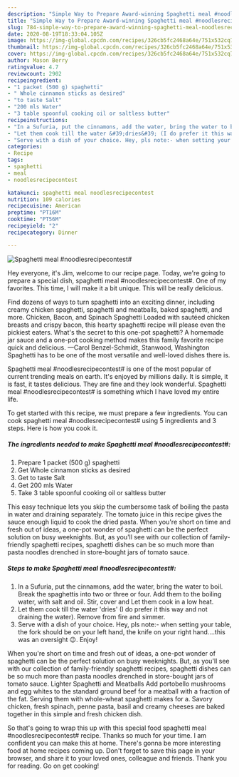 ```yaml
---
description: "Simple Way to Prepare Award-winning Spaghetti meal #noodlesrecipecontest#"
title: "Simple Way to Prepare Award-winning Spaghetti meal #noodlesrecipecontest#"
slug: 784-simple-way-to-prepare-award-winning-spaghetti-meal-noodlesrecipecontest
date: 2020-08-19T18:33:04.105Z
image: https://img-global.cpcdn.com/recipes/326cb5fc2468a64e/751x532cq70/spaghetti-meal-noodlesrecipecontest-recipe-main-photo.jpg
thumbnail: https://img-global.cpcdn.com/recipes/326cb5fc2468a64e/751x532cq70/spaghetti-meal-noodlesrecipecontest-recipe-main-photo.jpg
cover: https://img-global.cpcdn.com/recipes/326cb5fc2468a64e/751x532cq70/spaghetti-meal-noodlesrecipecontest-recipe-main-photo.jpg
author: Mason Berry
ratingvalue: 4.7
reviewcount: 2902
recipeingredient:
- "1 packet (500 g) spaghetti"
- " Whole cinnamon sticks as desired"
- "to taste Salt"
- "200 mls Water"
- "3 table spoonful cooking oil or saltless butter"
recipeinstructions:
- "In a Sufuria, put the cinnamons, add the water, bring the water to boil. Break the spaghettis into two or three or four. Add them to the boiling water, with salt and oil. Stir, cover and Let them cook in a low heat."
- "Let them cook till the water &#39;dries&#39; (I do prefer it this way and not draining the water). Remove from fire and simmer."
- "Serve with a dish of your choice. Hey, pls note:- when setting your table, the fork should be on your left hand, the knife on your right hand....this was an oversight 😉. Enjoy!"
categories:
- Recipe
tags:
- spaghetti
- meal
- noodlesrecipecontest

katakunci: spaghetti meal noodlesrecipecontest 
nutrition: 109 calories
recipecuisine: American
preptime: "PT16M"
cooktime: "PT56M"
recipeyield: "2"
recipecategory: Dinner

---
```



![Spaghetti meal #noodlesrecipecontest#](https://img-global.cpcdn.com/recipes/326cb5fc2468a64e/751x532cq70/spaghetti-meal-noodlesrecipecontest-recipe-main-photo.jpg)

Hey everyone, it's Jim, welcome to our recipe page. Today, we're going to prepare a special dish, spaghetti meal #noodlesrecipecontest#. One of my favorites. This time, I will make it a bit unique. This will be really delicious.

Find dozens of ways to turn spaghetti into an exciting dinner, including creamy chicken spaghetti, spaghetti and meatballs, baked spaghetti, and more. Chicken, Bacon, and Spinach Spaghetti Loaded with sautéed chicken breasts and crispy bacon, this hearty spaghetti recipe will please even the pickiest eaters. What&#39;s the secret to this one-pot spaghetti? A homemade jar sauce and a one-pot cooking method makes this family favorite recipe quick and delicious. —Carol Benzel-Schmidt, Stanwood, Washington Spaghetti has to be one of the most versatile and well-loved dishes there is.

Spaghetti meal #noodlesrecipecontest# is one of the most popular of current trending meals on earth. It's enjoyed by millions daily. It is simple, it is fast, it tastes delicious. They are fine and they look wonderful. Spaghetti meal #noodlesrecipecontest# is something which I have loved my entire life.


To get started with this recipe, we must prepare a few ingredients. You can cook spaghetti meal #noodlesrecipecontest# using 5 ingredients and 3 steps. Here is how you cook it.

<!--inarticleads1-->

##### The ingredients needed to make Spaghetti meal #noodlesrecipecontest#:

1. Prepare 1 packet (500 g) spaghetti
1. Get  Whole cinnamon sticks as desired
1. Get to taste Salt
1. Get 200 mls Water
1. Take 3 table spoonful cooking oil or saltless butter


This easy technique lets you skip the cumbersome task of boiling the pasta in water and draining separately. The tomato juice in this recipe gives the sauce enough liquid to cook the dried pasta. When you&#39;re short on time and fresh out of ideas, a one-pot wonder of spaghetti can be the perfect solution on busy weeknights. But, as you&#39;ll see with our collection of family-friendly spaghetti recipes, spaghetti dishes can be so much more than pasta noodles drenched in store-bought jars of tomato sauce. 

<!--inarticleads2-->

##### Steps to make Spaghetti meal #noodlesrecipecontest#:

1. In a Sufuria, put the cinnamons, add the water, bring the water to boil. Break the spaghettis into two or three or four. Add them to the boiling water, with salt and oil. Stir, cover and Let them cook in a low heat.
1. Let them cook till the water &#39;dries&#39; (I do prefer it this way and not draining the water). Remove from fire and simmer.
1. Serve with a dish of your choice. Hey, pls note:- when setting your table, the fork should be on your left hand, the knife on your right hand....this was an oversight 😉. Enjoy!


When you&#39;re short on time and fresh out of ideas, a one-pot wonder of spaghetti can be the perfect solution on busy weeknights. But, as you&#39;ll see with our collection of family-friendly spaghetti recipes, spaghetti dishes can be so much more than pasta noodles drenched in store-bought jars of tomato sauce. Lighter Spaghetti and Meatballs Add portobello mushrooms and egg whites to the standard ground beef for a meatball with a fraction of the fat. Serving them with whole-wheat spaghetti makes for a. Savory chicken, fresh spinach, penne pasta, basil and creamy cheeses are baked together in this simple and fresh chicken dish. 

So that's going to wrap this up with this special food spaghetti meal #noodlesrecipecontest# recipe. Thanks so much for your time. I am confident you can make this at home. There's gonna be more interesting food at home recipes coming up. Don't forget to save this page in your browser, and share it to your loved ones, colleague and friends. Thank you for reading. Go on get cooking!
